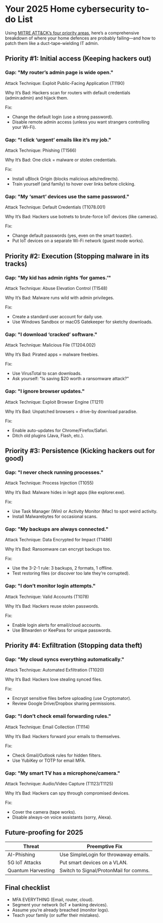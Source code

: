 # Your 2025 Home cybersecurity to-do List

Using [MITRE ATT&CK’s four priority areas](README.md), here’s a comprehensive breakdown of where your home defences 
are probably failing—and how to patch them like a duct-tape-wielding IT admin.

## Priority #1: Initial access (Keeping hackers out)

### Gap: "My router’s admin page is wide open."

Attack Technique: Exploit Public-Facing Application (T1190)

Why It’s Bad: Hackers scan for routers with default credentials (admin:admin) and hijack them.

Fix:

* Change the default login (use a strong password).
* Disable remote admin access (unless you want strangers controlling your Wi-Fi).

### Gap: "I click ‘urgent’ emails like it’s my job."

Attack Technique: Phishing (T1566)

Why It’s Bad: One click = malware or stolen credentials.

Fix:

* Install uBlock Origin (blocks malicious ads/redirects).
* Train yourself (and family) to hover over links before clicking.

### Gap: "My ‘smart’ devices use the same password."

Attack Technique: Default Credentials (T1078.001)

Why It’s Bad: Hackers use botnets to brute-force IoT devices (like cameras).

Fix:

* Change default passwords (yes, even on the smart toaster).
* Put IoT devices on a separate Wi-Fi network (guest mode works).

## Priority #2: Execution (Stopping malware in its tracks)

### Gap: "My kid has admin rights ‘for games.’"

Attack Technique: Abuse Elevation Control (T1548)

Why It’s Bad: Malware runs wild with admin privileges.

Fix:

* Create a standard user account for daily use.
* Use Windows Sandbox or macOS Gatekeeper for sketchy downloads.

### Gap: "I download ‘cracked’ software."

Attack Technique: Malicious File (T1204.002)

Why It’s Bad: Pirated apps = malware freebies.

Fix:

* Use VirusTotal to scan downloads.
* Ask yourself: "Is saving $20 worth a ransomware attack?"

### Gap: "I ignore browser updates."

Attack Technique: Exploit Browser Engine (T1211)

Why It’s Bad: Unpatched browsers = drive-by download paradise.

Fix:

* Enable auto-updates for Chrome/Firefox/Safari.
* Ditch old plugins (Java, Flash, etc.).

## Priority #3: Persistence (Kicking hackers out for good)

### Gap: "I never check running processes."

Attack Technique: Process Injection (T1055)

Why It’s Bad: Malware hides in legit apps (like explorer.exe).

Fix:

* Use Task Manager (Win) or Activity Monitor (Mac) to spot weird activity.
* Install Malwarebytes for occasional scans.

### Gap: "My backups are always connected."

Attack Technique: Data Encrypted for Impact (T1486)

Why It’s Bad: Ransomware can encrypt backups too.

Fix:

* Use the 3-2-1 rule: 3 backups, 2 formats, 1 offline.
* Test restoring files (or discover too late they’re corrupted).

### Gap: "I don’t monitor login attempts."

Attack Technique: Valid Accounts (T1078)

Why It’s Bad: Hackers reuse stolen passwords.

Fix:

* Enable login alerts for email/cloud accounts.
* Use Bitwarden or KeePass for unique passwords.

## Priority #4: Exfiltration (Stopping data theft)

### Gap: "My cloud syncs everything automatically."

Attack Technique: Automated Exfiltration (T1020)

Why It’s Bad: Hackers love stealing synced files.

Fix:

* Encrypt sensitive files before uploading (use Cryptomator).
* Review Google Drive/Dropbox sharing permissions.

### Gap: "I don’t check email forwarding rules."

Attack Technique: Email Collection (T1114)

Why It’s Bad: Hackers forward your emails to themselves.

Fix:

* Check Gmail/Outlook rules for hidden filters.
* Use YubiKey or TOTP for email MFA.

### Gap: "My smart TV has a microphone/camera."

Attack Technique: Audio/Video Capture (T1123/T1125)

Why It’s Bad: Hackers can spy through compromised devices.

Fix:

* Cover the camera (tape works).
* Disable always-on voice assistants (sorry, Alexa).

## Future-proofing for 2025

| Threat	             | Preemptive Fix                         |
|---------------------|----------------------------------------|
| AI-Phishing	        | Use SimpleLogin for throwaway emails.  |
| 5G IoT Attacks	     | Put smart devices on a VLAN.           |
| Quantum Harvesting	 | Switch to Signal/ProtonMail for comms. |

## Final checklist

* MFA EVERYTHING (Email, router, cloud).
* Segment your network (IoT ≠ banking devices).
* Assume you’re already breached (monitor logs).
* Teach your family (or suffer their mistakes).
